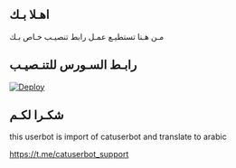 ## اهـلا بـك
مـن هـنا تستطيـع عمـل رابط تنصيـب خـاص بـك

## رابـط السـورس للتنـصيـب

[![Deploy](https://www.herokucdn.com/deploy/button.svg)](https://heroku.com/deploy?template=https://github.com/Hseu274/jmthon)

## شكـرا لكـم 


this userbot is import of catuserbot and translate to arabic

https://t.me/catuserbot_support
